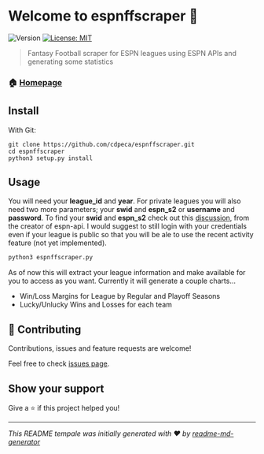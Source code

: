 # Welcome to espnffscraper 👋
![Version](https://img.shields.io/badge/version-1.0.0-blue.svg?cacheSeconds=2592000)
[![License: MIT](https://img.shields.io/badge/License-MIT-yellow.svg)](#)

> Fantasy Football scraper for ESPN leagues using ESPN APIs and generating some statistics

### 🏠 [Homepage](https://github.com/cdpeca/espnffscraper)

## Install
With Git:
```
git clone https://github.com/cdpeca/espnffscraper.git
cd espnffscraper
python3 setup.py install
```

## Usage

You will need your **league_id** and **year**. For private leagues you will also need two more parameters; your **swid** and **espn_s2** or **username** and **password**. To find your **swid** and **espn_s2** check out this [discussion](https://github.com/cwendt94/espn-api/discussions/150), from the creator of espn-api. I would suggest to still login with your credentials even if your league is public so that you will be ale to use the recent activity feature (not yet implemented).

```sh
python3 espnffscraper.py
```

As of now this will extract your league information and make available for you to access as you want. Currently it will generate a couple charts...
- Win/Loss Margins for League by Regular and Playoff Seasons
- Lucky/Unlucky Wins and Losses for each team




## 🤝 Contributing

Contributions, issues and feature requests are welcome!

Feel free to check [issues page](https://github.com/cdpeca/espnffscraper/issues). 



## Show your support

Give a ⭐️ if this project helped you!


***
_This README tempale was initially generated with ❤️ by [readme-md-generator](https://github.com/kefranabg/readme-md-generator)_